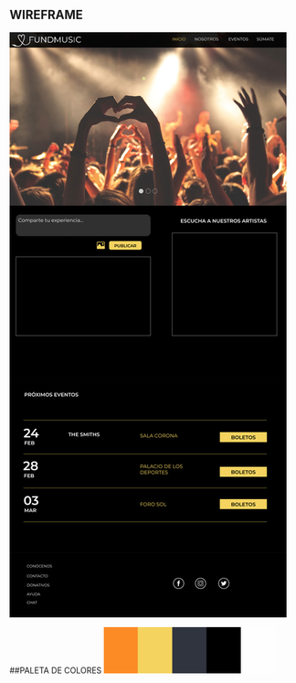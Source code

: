 ## WIREFRAME
![wireframe](assets/img/fundmusic.jpg)

##PALETA DE COLORES
![Paleta de colores](assets/img/paleta.jpg)